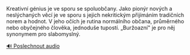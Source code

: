 
Kreativní génius je ve sporu se spoluobčany. Jako pionýr nových a neslýchaných věcí je ve sporu s jejich nekritickým přijímáním tradičních norem a hodnot. V jeho očích je rutina normálního občana, průměrného nebo obyčejného člověka, jednoduše tupostí. „Buržoazní" je pro něj synonymem pro slabomyslný.

[🔊 Poslechnout audio](/data/7-paragraphs/audio/chapter_55/para_001-Kreativn-gnius-je-ve-sporu-se-spoluobany-Jako.mp3)
